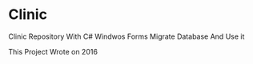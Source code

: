 # Clinic
Clinic Repository With C# Windwos Forms
Migrate Database And Use it

This Project Wrote on 2016 
